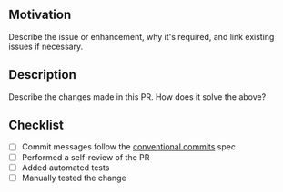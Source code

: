 ## Motivation
Describe the issue or enhancement, why it's required, and link existing issues if necessary.

## Description
Describe the changes made in this PR. How does it solve the above?

## Checklist
- [ ] Commit messages follow the [conventional commits](https://www.conventionalcommits.org/) spec
- [ ] Performed a self-review of the PR
- [ ] Added automated tests
- [ ] Manually tested the change
